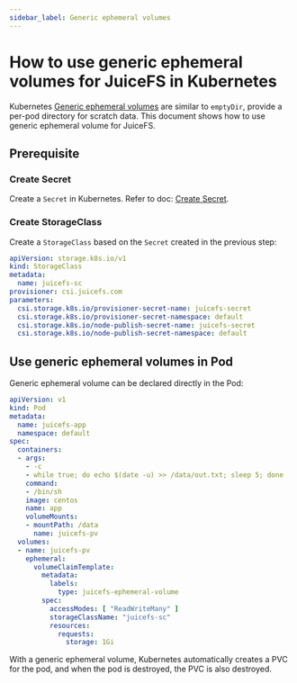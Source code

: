 ```yaml
---
sidebar_label: Generic ephemeral volumes
---
```


# How to use generic ephemeral volumes for JuiceFS in Kubernetes

Kubernetes [Generic ephemeral volumes](https://kubernetes.io/docs/concepts/storage/ephemeral-volumes/#generic-ephemeral-volumes)
are
similar to `emptyDir`, provide a per-pod directory for scratch data. This document shows how to use generic ephemeral
volume for JuiceFS.

## Prerequisite

### Create Secret

Create a `Secret` in Kubernetes. Refer to doc: [Create Secret](./dynamic-provisioning.md#Prerequisite).

### Create StorageClass

Create a `StorageClass` based on the `Secret` created in the previous step:

```yaml
apiVersion: storage.k8s.io/v1
kind: StorageClass
metadata:
  name: juicefs-sc
provisioner: csi.juicefs.com
parameters:
  csi.storage.k8s.io/provisioner-secret-name: juicefs-secret
  csi.storage.k8s.io/provisioner-secret-namespace: default
  csi.storage.k8s.io/node-publish-secret-name: juicefs-secret
  csi.storage.k8s.io/node-publish-secret-namespace: default
```

## Use generic ephemeral volumes in Pod

Generic ephemeral volume can be declared directly in the Pod:

```yaml {19-30}
apiVersion: v1
kind: Pod
metadata:
  name: juicefs-app
  namespace: default
spec:
  containers:
  - args:
    - -c
    - while true; do echo $(date -u) >> /data/out.txt; sleep 5; done
    command:
    - /bin/sh
    image: centos
    name: app
    volumeMounts:
    - mountPath: /data
      name: juicefs-pv
  volumes:
  - name: juicefs-pv
    ephemeral:
      volumeClaimTemplate:
        metadata:
          labels:
            type: juicefs-ephemeral-volume
        spec:
          accessModes: [ "ReadWriteMany" ]
          storageClassName: "juicefs-sc"
          resources:
            requests:
              storage: 1Gi
```

With a generic ephemeral volume, Kubernetes automatically creates a PVC for the pod,
and when the pod is destroyed, the PVC is also destroyed.
